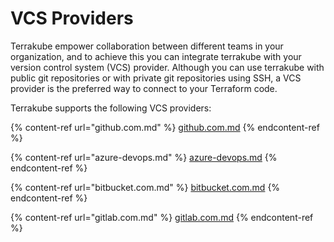 # VCS Providers

Terrakube empower collaboration between different teams in your organization, and to achieve this you can integrate terrakube with your version control system (VCS) provider. Although you can use terrakube with public git repositories or with private git repositories using SSH, a VCS provider is the preferred way to connect to your Terraform code.

Terrakube supports the following VCS providers:

{% content-ref url="github.com.md" %}
[github.com.md](github.com.md)
{% endcontent-ref %}

{% content-ref url="azure-devops.md" %}
[azure-devops.md](azure-devops.md)
{% endcontent-ref %}

{% content-ref url="bitbucket.com.md" %}
[bitbucket.com.md](bitbucket.com.md)
{% endcontent-ref %}

{% content-ref url="gitlab.com.md" %}
[gitlab.com.md](gitlab.com.md)
{% endcontent-ref %}
